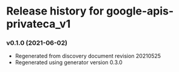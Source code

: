 # Release history for google-apis-privateca_v1

### v0.1.0 (2021-06-02)

* Regenerated from discovery document revision 20210525
* Regenerated using generator version 0.3.0

